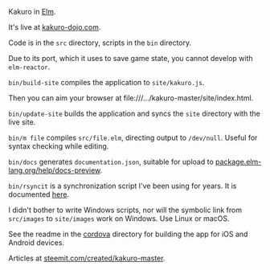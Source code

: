 Kakuro in [Elm](http://elm-lang.org/).

It's live at [kakuro-dojo.com](https://kakuro-dojo.com/).

Code is in the `src` directory, scripts in the `bin` directory.

Due to its port, which it uses to save game state, you cannot develop with `elm-reactor`.

`bin/build-site` compiles the application to `site/kakuro.js`.

Then you can aim your browser at file:///.../kakuro-master/site/index.html.

`bin/update-site` builds the application and syncs the `site` directory with the live site.

`bin/m file` compiles `src/file.elm`, directing output to `/dev/null`. Useful for syntax checking while editing.

`bin/docs` generates `documentation.json`, suitable for upload to [package.elm-lang.org/help/docs-preview](http://package.elm-lang.org/help/docs-preview).

`bin/rsyncit` is a synchronization script I've been using for years. It is documented [here](https://steemit.com/hacking/@billstclair/rsyncit).

I didn't bother to write Windows scripts, nor will the symbolic link from `src/images` to `site/images` work on Windows. Use Linux or macOS.

See the readme in the [cordova](cordova/) directory for building the app for iOS and Android devices.

Articles at <a href='https://steemit.com/created/kakuro-master'>steemit.com/created/kakuro-master</a>.
